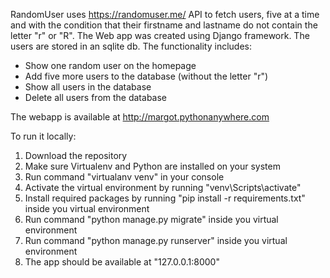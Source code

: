 RandomUser uses https://randomuser.me/ API to fetch users, five at a time and with the condition that their firstname and lastname do not contain the letter "r" or "R".
The Web app was created using Django framework. The users are stored in an sqlite db. 
The functionality includes:
- Show one random user on the homepage
- Add five more users to the database (without the letter "r")
- Show all users in the database
- Delete all users from the database

The webapp is available at http://margot.pythonanywhere.com

To run it locally:
1) Download the repository
2) Make sure Virtualenv and Python are installed on your system
3) Run command "virtualanv venv" in your console
4) Activate the virtual environment by running "venv\Scripts\activate"
5) Install required packages by running "pip install -r requirements.txt" inside you virtual environment
6) Run command "python manage.py migrate" inside you virtual environment
7) Run command "python manage.py runserver" inside you virtual environment
8) The app should be available at "127.0.0.1:8000"
